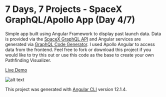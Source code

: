 # 7 Days, 7 Projects - SpaceX GraphQL/Apollo App (Day 4/7)

Simple app built using Angular Framework to display past launch data. Data is provided via the [SpaceX GraphQL API](https://api.spacex.land/graphql/ "SpaceX GraphQL API") and Angular services are generated via [GraphQL Code Generator](https://www.graphql-code-generator.com/ "GraphQL Code Generator"). I used Apollo Angular to access data from the frontend. Feel free to fork or download this project if you would like to try this out or use this code as the base to create your own Pathfinding Visualizer.

[Live Demo](https://jamiejarrettjj.github.io/spacex-graphql/ "Live Demo")

![alt text](https://i.imgur.com/4C9z6Ft.png "SpaceX GraphQL/Apollo App")

This project was generated with [Angular CLI](https://github.com/angular/angular-cli) version 12.1.4.
